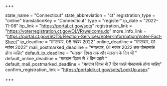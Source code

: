 +++

state_name = "Connecticut"
state_abbreviation = "ct"
registration_type = "online"
translationKey = "Connecticut"
type = "register"
ip_date = "2022-11-08"
hp_link = "https://portal.ct.gov/sots"
registration_link = "https://voterregistration.ct.gov/OLVR/welcome.do"
more_info_link = "https://portal.ct.gov/SOTS/Election-Services/Voter-Information/Voter-Fact-Sheet"
ip_deadline = "मंगलवार, 08 नवंबर 2022"
online_deadline = "मंगलवार, 01 नवंबर 2022"
mail_postmarked_deadline = "मंगलवार, 01 नवंबर 2022 तक पोस्टमार्क होना चाहिए"
default_ip_deadline = "मतदान दिवस तक और मतदान के दिन भी "
default_online_deadline = "मतदान दिवस से 7 दिन पहले "
default_mail_postmarked_deadline = "मतदान दिवस से 7 दिन पहले पोस्टमार्क होना चाहिए"
confirm_registration_link = "https://portaldir.ct.gov/sots/LookUp.aspx"

+++